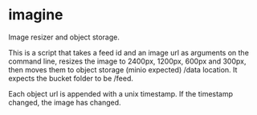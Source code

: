 # imagine
Image resizer and object storage.

This is a script that takes a feed id and an image url as arguments on the command line, resizes the image to 2400px, 1200px, 600px and 300px, then moves them to object storage (minio expected) /data location.  It expects the bucket folder to be /feed.

Each object url is appended with a unix timestamp. If the timestamp changed, the image has changed.

